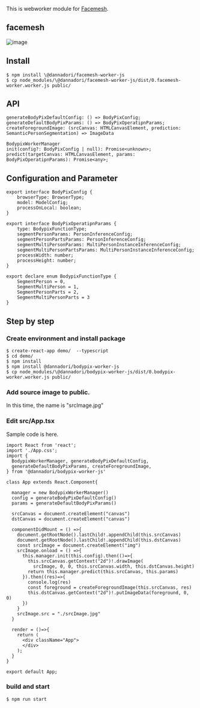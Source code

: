This is webworker module for [Facemesh](https://github.com/tensorflow/tfjs-models/tree/master/facemesh).

## facemesh
![image](https://user-images.githubusercontent.com/48346627/95987793-dfd82380-0e62-11eb-9fe5-d0fab9eb2598.png)



## Install
```
$ npm install \@dannadori/facemesh-worker-js
$ cp node_modules/\@dannadori/facemesh-worker-js/dist/0.facemesh-worker.worker.js public/
```
## API

```
generateBodyPixDefaultConfig: () => BodyPixConfig;
generateDefaultBodyPixParams: () => BodyPixOperatipnParams;
createForegroundImage: (srcCanvas: HTMLCanvasElement, prediction: SemanticPersonSegmentation) => ImageData

BodypixWorkerManager
init(config?: BodyPixConfig | null): Promise<unknown>;
predict(targetCanvas: HTMLCanvasElement, params: BodyPixOperatipnParams): Promise<any>;
```

## Configuration and Parameter

```
export interface BodyPixConfig {
    browserType: BrowserType;
    model: ModelConfig;
    processOnLocal: boolean;
}

export interface BodyPixOperatipnParams {
    type: BodypixFunctionType;
    segmentPersonParams: PersonInferenceConfig;
    segmentPersonPartsParams: PersonInferenceConfig;
    segmentMultiPersonParams: MultiPersonInstanceInferenceConfig;
    segmentMultiPersonPartsParams: MultiPersonInstanceInferenceConfig;
    processWidth: number;
    processHeight: number;
}

export declare enum BodypixFunctionType {
    SegmentPerson = 0,
    SegmentMultiPerson = 1,
    SegmentPersonParts = 2,
    SegmentMultiPersonParts = 3
}
```

## Step by step
### Create environment and install package
```
$ create-react-app demo/  --typescript
$ cd demo/
$ npm install
$ npm install @dannadori/bodypix-worker-js
$ cp node_modules/\@dannadori/bodypix-worker-js/dist/0.bodypix-worker.worker.js public/
```

### Add source image to public. 
In this time, the name is "srcImage.jpg"

### Edit src/App.tsx
Sample code is here.

```
import React from 'react';
import './App.css';
import {
  BodypixWorkerManager, generateBodyPixDefaultConfig,
  generateDefaultBodyPixParams, createForegroundImage,
} from '@dannadori/bodypix-worker-js'

class App extends React.Component{
  
  manager = new BodypixWorkerManager()
  config = generateBodyPixDefaultConfig()
  params = generateDefaultBodyPixParams()

  srcCanvas = document.createElement("canvas")
  dstCanvas = document.createElement("canvas")

  componentDidMount = () =>{
    document.getRootNode().lastChild!.appendChild(this.srcCanvas)
    document.getRootNode().lastChild!.appendChild(this.dstCanvas)
    const srcImage = document.createElement("img")
    srcImage.onload = () =>{
      this.manager.init(this.config).then(()=>{
        this.srcCanvas.getContext("2d")!.drawImage(
          srcImage, 0, 0, this.srcCanvas.width, this.dstCanvas.height)
        return this.manager.predict(this.srcCanvas, this.params)
      }).then((res)=>{
        console.log(res)
        const foreground = createForegroundImage(this.srcCanvas, res)
        this.dstCanvas.getContext("2d")!.putImageData(foreground, 0, 0)
      })
    }
    srcImage.src = "./srcImage.jpg"
  }

  render = ()=>{
    return (
      <div className="App">
      </div>
    );
  }
}

export default App;

```

### build and start

```
$ npm run start
```





